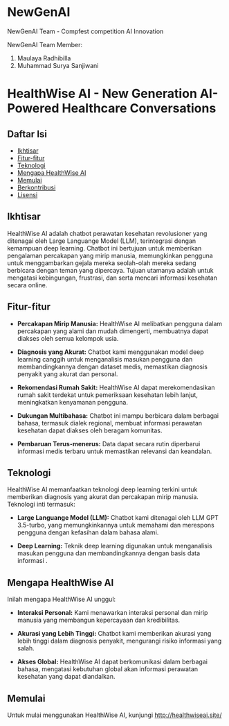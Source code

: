 # NewGenAI
NewGenAI Team - Compfest competition AI Innovation

NewGenAI Team Member: 
1. Maulaya Radhibilla
2. Muhammad Surya Sanjiwani

# HealthWise AI - New Generation AI-Powered Healthcare Conversations

## Daftar Isi

- [Ikhtisar](#ikhtisar)
- [Fitur-fitur](#fitur-fitur)
- [Teknologi](#teknologi)
- [Mengapa HealthWise AI](#mengapa-healthwise-ai)
- [Memulai](#memulai)
- [Berkontribusi](#berkontribusi)
- [Lisensi](#lisensi)

## Ikhtisar

HealthWise AI adalah chatbot perawatan kesehatan revolusioner yang ditenagai oleh Large Languange Model (LLM), terintegrasi dengan kemampuan deep learning. Chatbot ini bertujuan untuk memberikan pengalaman percakapan yang mirip manusia, memungkinkan pengguna untuk menggambarkan gejala mereka seolah-olah mereka sedang berbicara dengan teman yang dipercaya. Tujuan utamanya adalah untuk mengatasi kebingungan, frustrasi, dan serta mencari informasi kesehatan secara online.

## Fitur-fitur

- **Percakapan Mirip Manusia:** HealthWise AI melibatkan pengguna dalam percakapan yang alami dan mudah dimengerti, membuatnya dapat diakses oleh semua kelompok usia.

- **Diagnosis yang Akurat:** Chatbot kami menggunakan model deep learning canggih untuk menganalisis masukan pengguna dan membandingkannya dengan dataset medis, memastikan diagnosis penyakit yang akurat dan personal.

- **Rekomendasi Rumah Sakit:** HealthWise AI dapat merekomendasikan rumah sakit terdekat untuk pemeriksaan kesehatan lebih lanjut, meningkatkan kenyamanan pengguna.

- **Dukungan Multibahasa:** Chatbot ini mampu berbicara dalam berbagai bahasa, termasuk dialek regional, membuat informasi perawatan kesehatan dapat diakses oleh beragam komunitas.

- **Pembaruan Terus-menerus:** Data dapat secara rutin diperbarui informasi medis terbaru untuk memastikan relevansi dan keandalan.

## Teknologi

HealthWise AI memanfaatkan teknologi deep learning terkini untuk memberikan diagnosis yang akurat dan percakapan mirip manusia. Teknologi inti termasuk:

- **Large Languange Model (LLM):** Chatbot kami ditenagai oleh LLM GPT 3.5-turbo, yang memungkinkannya untuk memahami dan merespons pengguna dengan kefasihan dalam bahasa alami.

- **Deep Learning:** Teknik deep learning digunakan untuk menganalisis masukan pengguna dan membandingkannya dengan basis data informasi .

## Mengapa HealthWise AI

Inilah mengapa HealthWise AI unggul:

- **Interaksi Personal:** Kami menawarkan interaksi personal dan mirip manusia yang membangun kepercayaan dan kredibilitas.

- **Akurasi yang Lebih Tinggi:** Chatbot kami memberikan akurasi yang lebih tinggi dalam diagnosis penyakit, mengurangi risiko informasi yang salah.

- **Akses Global:** HealthWise AI dapat berkomunikasi dalam berbagai bahasa, mengatasi kebutuhan global akan informasi perawatan kesehatan yang dapat diandalkan.

## Memulai

Untuk mulai menggunakan HealthWise AI, kunjungi http://healthwiseai.site/
